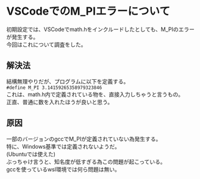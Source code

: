 # VSCodeでのM_PIエラーについて
初期設定では、VSCodeでmath.hをインクルードしたとしても、M_PIのエラーが発生する。  
今回はこれについて調査をした。

## 解決法
結構無理やりだが、プログラムに以下を定義する。  
```#define M_PI 3.14159265358979323846```  
これは、math.h内で定義されている物を、直接入力しちゃうと言うもの。  
正直、普通に数を入れたほうが良いと思う。  

## 原因
一部のバージョンのgccでM_PIが定義されていない為発生する。  
特に、Windows基準では定義されないようだ。  
(Ubuntuでは使えた)    
ぶっちゃけ言うと、知名度が低すぎる為この問題が起こっている。  
gccを使っているwsl環境では何ら問題は無い。

